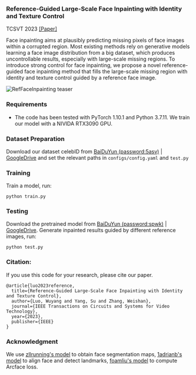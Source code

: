 ### Reference-Guided Large-Scale Face Inpainting with Identity and Texture Control 
TCSVT 2023 [[Paper]](https://arxiv.org/pdf/2303.07014.pdf)

Face inpainting aims at plausibly predicting missing
pixels of face images within a corrupted region. Most existing
methods rely on generative models learning a face image distribution from a big dataset, which produces uncontrollable results,
especially with large-scale missing regions. To introduce strong
control for face inpainting, we propose a novel reference-guided
face inpainting method that fills the large-scale missing region
with identity and texture control guided by a reference face
image.

![RefFaceInpainting teaser](image/teaser.jpg)

### Requirements

- The code has been tested with PyTorch 1.10.1 and Python 3.7.11. We train our model with a NIVIDA RTX3090 GPU.

### Dataset Preparation
Download our dataset celebID from [BaiDuYun (password:5asv)](https://pan.baidu.com/s/1vbGJ1Gr3v71ulneSfQaN8Q) | [GoogleDrive](https://drive.google.com/file/d/1dIvKsW36j2D7AN2SBh-ZinF9X9iZoCon/view?usp=sharing) and set the relevant paths in `configs/config.yaml` and `test.py`

### Training
Train a model, run:
```
python train.py
```

### Testing

Download the pretrained model from [BaiDuYun (password:spwk)](https://pan.baidu.com/s/1RM2thrjKo_WbA972GTB1iA) | [GoogleDrive](https://drive.google.com/file/d/1qn1fKj-4iwykSZl_GT9kjz2UTnbMlU36/view?usp=sharing). Generate inpainted results guided by different reference images, run:

```
python test.py
```

### Citation:
If you use this code for your research, please cite our paper.
```
@article{luo2023reference,
  title={Reference-Guided Large-Scale Face Inpainting with Identity and Texture Control},
  author={Luo, Wuyang and Yang, Su and Zhang, Weishan},
  journal={IEEE Transactions on Circuits and Systems for Video Technology},
  year={2023},
  publisher={IEEE}
}
```


### Acknowledgment
We use [zllrunning's model](https://github.com/zllrunning/face-parsing.PyTorch) to obtain face segmentation maps, [1adrianb's model](https://github.com/1adrianb/face-alignment) to align face and detect landmarks, [foamliu's model](https://github.com/foamliu/InsightFace-v2) to compute Arcface loss.
